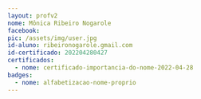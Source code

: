 ```yaml
---
layout: profv2
nome: Mônica Ribeiro Nogarole
facebook:
pic: /assets/img/user.jpg
id-aluno: ribeironogarole.gmail.com
id-certificado: 202204280427
certificados:
  - nome: certificado-importancia-do-nome-2022-04-28
badges:
  - nome: alfabetizacao-nome-proprio
---
```

